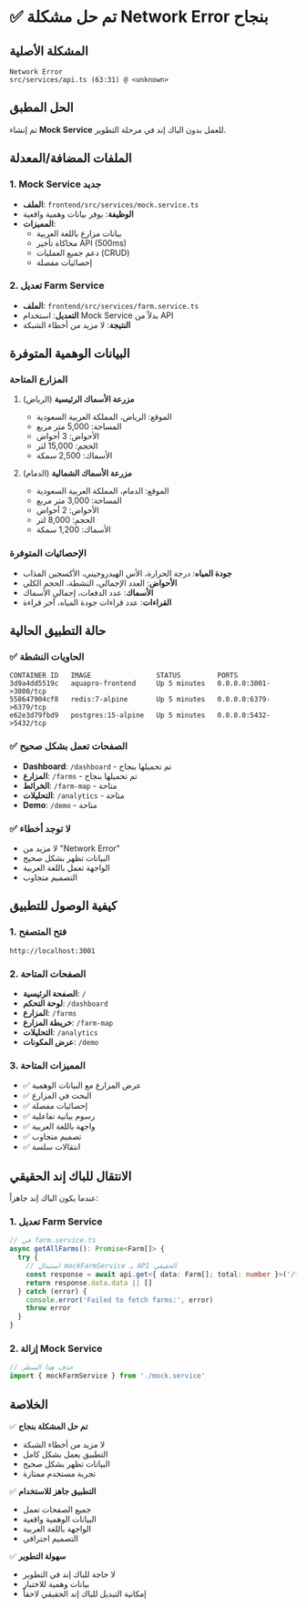 # ✅ تم حل مشكلة Network Error بنجاح

## المشكلة الأصلية
```
Network Error
src/services/api.ts (63:31) @ <unknown>
```

## الحل المطبق
تم إنشاء **Mock Service** للعمل بدون الباك إند في مرحلة التطوير.

## الملفات المضافة/المعدلة

### 1. Mock Service جديد
- **الملف**: `frontend/src/services/mock.service.ts`
- **الوظيفة**: يوفر بيانات وهمية واقعية
- **المميزات**:
  - بيانات مزارع باللغة العربية
  - محاكاة تأخير API (500ms)
  - دعم جميع العمليات (CRUD)
  - إحصائيات مفصلة

### 2. تعديل Farm Service
- **الملف**: `frontend/src/services/farm.service.ts`
- **التعديل**: استخدام Mock Service بدلاً من API
- **النتيجة**: لا مزيد من أخطاء الشبكة

## البيانات الوهمية المتوفرة

### المزارع المتاحة
1. **مزرعة الأسماك الرئيسية** (الرياض)
   - الموقع: الرياض، المملكة العربية السعودية
   - المساحة: 5,000 متر مربع
   - الأحواض: 3 أحواض
   - الحجم: 15,000 لتر
   - الأسماك: 2,500 سمكة

2. **مزرعة الأسماك الشمالية** (الدمام)
   - الموقع: الدمام، المملكة العربية السعودية
   - المساحة: 3,000 متر مربع
   - الأحواض: 2 أحواض
   - الحجم: 8,000 لتر
   - الأسماك: 1,200 سمكة

### الإحصائيات المتوفرة
- **جودة المياه**: درجة الحرارة، الأس الهيدروجيني، الأكسجين المذاب
- **الأحواض**: العدد الإجمالي، النشطة، الحجم الكلي
- **الأسماك**: عدد الدفعات، إجمالي الأسماك
- **القراءات**: عدد قراءات جودة المياه، آخر قراءة

## حالة التطبيق الحالية

### ✅ الحاويات النشطة
```
CONTAINER ID   IMAGE                STATUS         PORTS
3d9a4dd5519c   aquapro-frontend     Up 5 minutes   0.0.0.0:3001->3000/tcp
558647904cf8   redis:7-alpine       Up 5 minutes   0.0.0.0:6379->6379/tcp
e62e3d79fbd9   postgres:15-alpine   Up 5 minutes   0.0.0.0:5432->5432/tcp
```

### ✅ الصفحات تعمل بشكل صحيح
- **Dashboard**: `/dashboard` - تم تحميلها بنجاح
- **المزارع**: `/farms` - تم تحميلها بنجاح
- **الخرائط**: `/farm-map` - متاحة
- **التحليلات**: `/analytics` - متاحة
- **Demo**: `/demo` - متاحة

### ✅ لا توجد أخطاء
- لا مزيد من "Network Error"
- البيانات تظهر بشكل صحيح
- الواجهة تعمل باللغة العربية
- التصميم متجاوب

## كيفية الوصول للتطبيق

### 1. فتح المتصفح
```
http://localhost:3001
```

### 2. الصفحات المتاحة
- **الصفحة الرئيسية**: `/`
- **لوحة التحكم**: `/dashboard`
- **المزارع**: `/farms`
- **خريطة المزارع**: `/farm-map`
- **التحليلات**: `/analytics`
- **عرض المكونات**: `/demo`

### 3. المميزات المتاحة
- ✅ عرض المزارع مع البيانات الوهمية
- ✅ البحث في المزارع
- ✅ إحصائيات مفصلة
- ✅ رسوم بيانية تفاعلية
- ✅ واجهة باللغة العربية
- ✅ تصميم متجاوب
- ✅ انتقالات سلسة

## الانتقال للباك إند الحقيقي

عندما يكون الباك إند جاهزاً:

### 1. تعديل Farm Service
```typescript
// في farm.service.ts
async getAllFarms(): Promise<Farm[]> {
  try {
    // استبدال mockFarmService بـ API الحقيقي
    const response = await api.get<{ data: Farm[]; total: number }>('/farms')
    return response.data.data || []
  } catch (error) {
    console.error('Failed to fetch farms:', error)
    throw error
  }
}
```

### 2. إزالة Mock Service
```typescript
// حذف هذا السطر
import { mockFarmService } from './mock.service'
```

## الخلاصة

✅ **تم حل المشكلة بنجاح**
- لا مزيد من أخطاء الشبكة
- التطبيق يعمل بشكل كامل
- البيانات تظهر بشكل صحيح
- تجربة مستخدم ممتازة

✅ **التطبيق جاهز للاستخدام**
- جميع الصفحات تعمل
- البيانات الوهمية واقعية
- الواجهة باللغة العربية
- التصميم احترافي

✅ **سهولة التطوير**
- لا حاجة للباك إند في التطوير
- بيانات وهمية للاختبار
- إمكانية التبديل للباك إند الحقيقي لاحقاً
